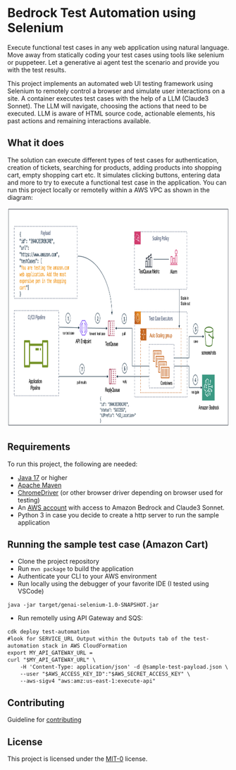 # Bedrock Test Automation using Selenium

Execute functional test cases in any web application using natural language. Move away from statically coding your test cases using tools like selenium or puppeteer. Let a generative ai agent test the scenario and provide you with the test results.

This project implements an automated web UI testing framework using Selenium to remotely control a browser and simulate user interactions on a site. A container executes test cases with the help of a LLM (Claude3 Sonnet). The LLM will navigate, choosing the actions that need to be executed. LLM is aware of HTML source code, actionable elements, his past actions and remaining interactions available.

## What it does

The solution can execute different types of test cases for authentication, creation of tickets, searching for products, adding products into shopping cart, empty shopping cart etc. It simulates clicking buttons, entering data and more to try to execute a functional test case in the application. You can run this project locally or remotelly within a AWS VPC as shown in the diagram:

<img src="./imgs/test-automation-arch-3.png" width="1000" height="500">

## Requirements
To run this project, the following are needed:

- [Java 17](https://docs.aws.amazon.com/corretto/latest/corretto-17-ug/downloads-list.html) or higher
- [Apache Maven](https://maven.apache.org/download.cgi)
- [ChromeDriver](https://googlechromelabs.github.io/chrome-for-testing/) (or other browser driver depending on browser used for testing)
- An [AWS account](https://aws.amazon.com) with access to Amazon Bedrock and Claude3 Sonnet.
- Python 3 in case you decide to create a http server to run the sample application

## Running the sample test case (Amazon Cart)

- Clone the project repository
- Run `mvn package` to build the application
- Authenticate your CLI to your AWS environment
- Run locally using the debugger of your favorite IDE (I tested using VSCode)

```
java -jar target/genai-selenium-1.0-SNAPSHOT.jar 
```
- Run remotelly using API Gateway and SQS:

```
cdk deploy test-automation
#look for SERVICE_URL Output within the Outputs tab of the test-automation stack in AWS CloudFormation
export MY_API_GATEWAY_URL = 
curl "$MY_API_GATEWAY_URL" \
	-H 'Content-Type: application/json' -d @sample-test-payload.json \
	--user "$AWS_ACCESS_KEY_ID":"$AWS_SECRET_ACCESS_KEY" \
	--aws-sigv4 "aws:amz:us-east-1:execute-api"
```


## Contributing

Guideline for [contributing](CONTRIBUTING.md)

## License

This project is licensed under the [MIT-0](LICENSE) license.